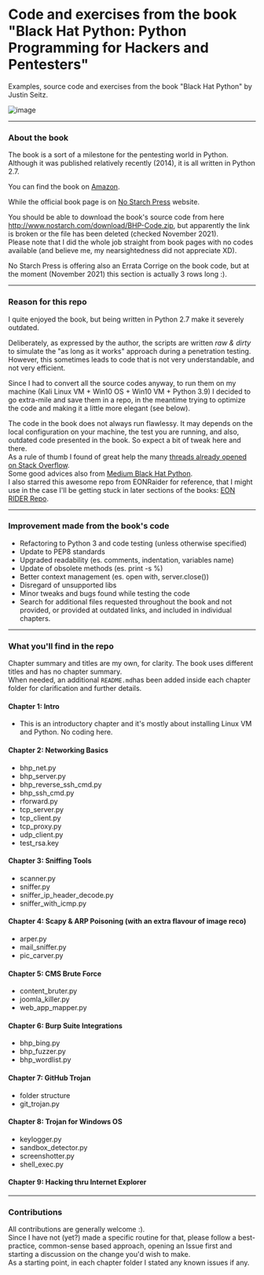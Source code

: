 # Code and exercises from the book "Black Hat Python: Python Programming for Hackers and Pentesters" 
Examples, source code and exercises from the book "Black Hat Python" by Justin Seitz.

![image](https://user-images.githubusercontent.com/57464184/138901408-984413ab-2648-4dbe-b40c-37ac7b59fc63.png)

--------------------------------
### About the book
The book is a sort of a milestone for the pentesting world in Python.<br>
Although it was published relatively recently (2014), it is all written in Python 2.7.<br>

You can find the book on <a href="https://www.amazon.it/Black-Hat-Python-Programming-Pentesters-ebook/dp/B00QL616DW#customerReviews">Amazon</a>. <br>

While the official book page is on <a href="https://nostarch.com/black-hat-python2E#updates">No Starch Press</a> website.<br>

You should be able to download the book's source code from here http://www.nostarch.com/download/BHP-Code.zip, but apparently the link is broken or the file has been deleted (checked November 2021).<br>
Please note that I did the whole job straight from book pages with no codes available (and believe me, my nearsightedness did not appreciate XD).<br>

No Starch Press is offering also an Errata Corrige on the book code, but at the moment (November 2021) this section is actually 3 rows long :).

--------------------------------

### Reason for this repo
I quite enjoyed the book, but being written in Python 2.7 make it severely outdated.<br>

Deliberately, as expressed by the author, the scripts are written _raw & dirty_ to simulate the "as long as it works" approach during a penetration testing.<br>
However, this sometimes leads to code that is not very understandable, and not very efficient.<br>

Since I had to convert all the source codes anyway, to run them on my machine (Kali Linux VM + Win10 OS + Win10 VM + Python 3.9) I decided to go extra-mile and save them in a repo, in the meantime trying to optimize the code and making it a little more elegant (see below).

The code in the book does not always run flawlessy. It may depends on the local configuration on your machine, the test you are running, and also, outdated code presented in the book. So expect a bit of tweak here and there.<br> As a rule of thumb I found of great help the many <a href="https://stackoverflow.com/search?q=black+hat+python+book">threads already opened on Stack Overflow</a>.<br> 
Some good advices also from <a href="https://medium.com/search?q=black%20hat%20python">Medium Black Hat Python</a>.<br>
I also starred this awesome repo from EONRaider for reference, that I might use in the case I'll be getting stuck in later sections of the books:
<a href="https://github.com/EONRaider/blackhat-python3">EON RIDER Repo</a>.

--------------------------------

### Improvement made from the book's code
- Refactoring to Python 3 and code testing (unless otherwise specified)
- Update to PEP8 standards
- Upgraded readability (es. comments, indentation, variables name)
- Update of obsolete methods (es. print -s %)
- Better context management (es. open with, server.close()) 
- Disregard of unsupported libs 
- Minor tweaks and bugs found while testing the code 
- Search for additional files requested throughout the book and not provided, or provided at outdated links, and included in individual chapters.

--------------------------------

### What you'll find in the repo
Chapter summary and titles are my own, for clarity. The book uses different titles and has no chapter summary.<br>
When needed, an additional `README.md`has been added inside each chapter folder for clarification and further details. 

#### Chapter 1: Intro
- This is an introductory chapter and it's mostly about installing Linux VM and Python. No coding here.

#### Chapter 2: Networking Basics
- bhp_net.py
- bhp_server.py
- bhp_reverse_ssh_cmd.py
- bhp_ssh_cmd.py
- rforward.py
- tcp_server.py
- tcp_client.py
- tcp_proxy.py
- udp_client.py
- test_rsa.key

#### Chapter 3: Sniffing Tools
- scanner.py
- sniffer.py
- sniffer_ip_header_decode.py
- sniffer_with_icmp.py

#### Chapter 4: Scapy & ARP Poisoning (with an extra flavour of image reco)
- arper.py
- mail_sniffer.py
- pic_carver.py

#### Chapter 5: CMS Brute Force
- content_bruter.py
- joomla_killer.py
- web_app_mapper.py

#### Chapter 6: Burp Suite Integrations 
- bhp_bing.py
- bhp_fuzzer.py
- bhp_wordlist.py

#### Chapter 7: GitHub Trojan
- folder structure
- git_trojan.py

#### Chapter 8: Trojan for Windows OS
- keylogger.py
- sandbox_detector.py
- screenshotter.py
- shell_exec.py

#### Chapter 9: Hacking thru Internet Explorer


--------------------------------

### Contributions
All contributions are generally welcome :).<br>
Since I have not (yet?) made a specific routine for that, please follow a best-practice, common-sense based approach, opening an Issue first and starting a discussion on the change you'd wish to make.<br>
As a starting point, in each chapter folder I stated any known issues if any. <br>

